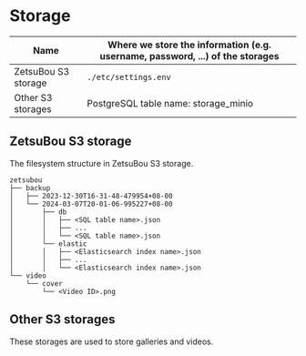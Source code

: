 # Storage

| Name                | Where we store the information (e.g. username, password, ...) of the storages |
| ------------------- | ----------------------------------------------------------------------------- |
| ZetsuBou S3 storage | `./etc/settings.env`                                                          |
| Other S3 storages   | PostgreSQL table name: storage_minio                                          |

## ZetsuBou S3 storage

The filesystem structure in ZetsuBou S3 storage.

```text
zetsubou
├── backup
│   ├── 2023-12-30T16-31-48-479954+08-00
│   └── 2024-03-07T20-01-06-995227+08-00
│       ├── db
│       │   ├── <SQL table name>.json
│       │   ├── ...
│       │   └── <SQL table name>.json
│       └── elastic
│       │   ├── <Elasticsearch index name>.json
│       │   ├── ...
│       │   └── <Elasticsearch index name>.json
└── video
    └── cover
        └── <Video ID>.png
```

## Other S3 storages

These storages are used to store galleries and videos.
